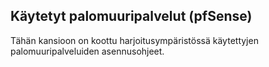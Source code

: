 ## Käytetyt palomuuripalvelut (pfSense)


Tähän kansioon on koottu harjoitusympäristössä käytettyjen palomuuripalveluiden asennusohjeet.
